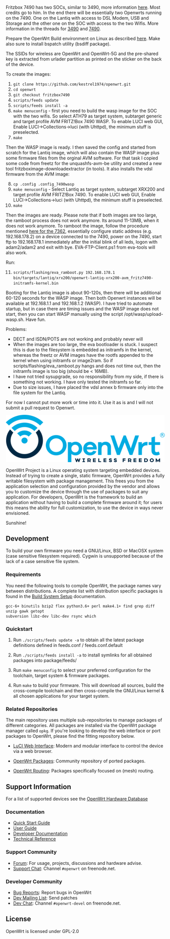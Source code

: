 Fritzbox 7490 has two SOCs, similar to 3490, more information [here](http://www.aboehler.at/doku/doku.php/projects:fritz3490). Most credits go to him.
In the end there will be essentially two Openwrts running on the 7490. One on the Lantiq with access to DSL Modem, USB and Storage and the other one on the SOC with access to the two Wifis.
More information in the threads for [3490](https://forum.openwrt.org/t/port-to-avm-fritz-box-3490/52692) and [7490](https://forum.openwrt.org/t/support-fritzbox-7490/4112).

Prepare the OpenWrt Build environment on Linux as described [here](https://openwrt.org/docs/guide-developer/build-system/install-buildsystem).
Make also sure to install bspatch utility (bsdiff package).

The SSIDs for wireless are OpenWrt and OpenWrt-5G and the pre-shared key is extracted from urlader partition as printed on the sticker on the back of the device.

To create the images:
1. `git clone https://github.com/kestrel1974/openwrt.git`
2. `cd openwrt`
3. `git checkout fritzbox7490`
4. `scripts/feeds update`
5. `scripts/feeds install -a`
6. `make menuconfig` - first you need to build the wasp image for the SOC with the two wifis. So select ATH79 as target system, subtarget generic and target profile AVM FRITZ!Box 7490 WASP. To enable LUCI web GUI, Enable LUCI->Collections->luci (with Uhttpd), the minimum stuff is preselected.
7. `make`

Then the WASP image is ready. I then saved the config and started from scratch for the Lantiq image, which will also contain the WASP image plus some firmware files from the orginal AVM software. For that task I copied some code from freetz for the unquashfs-avm-be utility and created a new tool fritzboximage-downloadextractor (in tools). It also installs the vdsl firmware from the AVM image:

8. `cp .config .config_7490wasp`
9. `make menuconfig` - Select Lantiq as target system, subtarget XRX200 and target profile AVM FRITZ!Box 7490. To enable LUCI web GUI, Enable LUCI->Collections->luci (with Uhttpd), the minimum stuff is preselected.
10. `make`

Then the images are ready. Please note that if both images are too large, the ramboot process does not work anymore. Its around 11-13MB, when it does not work anymore.
To ramboot the image, follow the procedure mentioned [here for the 7362](https://openwrt.org/toh/avm/avm_7362_sl), essentially configure static address (e.g. 192.168.178.2) on a device connected to the 7490, power on the 7490, start ftp to 192.168.178.1 immediately after the initial blink of all leds, logon with adam2/adam2 and exit with bye. EVA-FTP-Client.ps1 from eva-tools will also work.

Run:

11. `scripts/flashing/eva_ramboot.py 192.168.178.1 bin/targets/lantiq/xrx200/openwrt-lantiq-xrx200-avm_fritz7490-initramfs-kernel.bin`

Booting for the Lantiq image is about 90-120s, then there will be additional 60-120 seconds for the WASP image. Then both Openwrt instances will be available at 192.168.1.1 and 192.168.1.2 (WASP). I have tried to automate startup, but in case there are timing issues and the WASP image does not start, then you can start WASP manually using the script /opt/wasp/upload-wasp.sh.
Have fun.

Problems:
* DECT and ISDN/POTS are not working and probably never will
* When the images are too large, the eva bootloader is stuck. I suspect this is due to the filesystem is embedded as initramfs in the kernel, whereas the freetz or AVM images have the rootfs appended to the kernel when using initramfs or image2ram. So if scripts/flashing/eva_ramboot.py hangs and does not time out, then the initramfs image is too big (should be < 16MB).
* I have not tried sysupgrade, so no responsibility from my side, if there is something not working. I have only tested the initramfs so far.
* Due to size issues, I have placed the vdsl annex b firmware only into the file system for the Lantiq.

For now I cannot put more work or time into it. Use it as is and I will not submit a pull request to Openwrt.

![OpenWrt logo](include/logo.png)

OpenWrt Project is a Linux operating system targeting embedded devices. Instead
of trying to create a single, static firmware, OpenWrt provides a fully
writable filesystem with package management. This frees you from the
application selection and configuration provided by the vendor and allows you
to customize the device through the use of packages to suit any application.
For developers, OpenWrt is the framework to build an application without having
to build a complete firmware around it; for users this means the ability for
full customization, to use the device in ways never envisioned.

Sunshine!

## Development

To build your own firmware you need a GNU/Linux, BSD or MacOSX system (case
sensitive filesystem required). Cygwin is unsupported because of the lack of a
case sensitive file system.

### Requirements

You need the following tools to compile OpenWrt, the package names vary between
distributions. A complete list with distribution specific packages is found in
the [Build System Setup](https://openwrt.org/docs/guide-developer/build-system/install-buildsystem)
documentation.

```
gcc-6+ binutils bzip2 flex python3.6+ perl make4.1+ find grep diff unzip gawk getopt
subversion libz-dev libc-dev rsync which
```

### Quickstart

1. Run `./scripts/feeds update -a` to obtain all the latest package definitions
   defined in feeds.conf / feeds.conf.default

2. Run `./scripts/feeds install -a` to install symlinks for all obtained
   packages into package/feeds/

3. Run `make menuconfig` to select your preferred configuration for the
   toolchain, target system & firmware packages.

4. Run `make` to build your firmware. This will download all sources, build the
   cross-compile toolchain and then cross-compile the GNU/Linux kernel & all chosen
   applications for your target system.

### Related Repositories

The main repository uses multiple sub-repositories to manage packages of
different categories. All packages are installed via the OpenWrt package
manager called `opkg`. If you're looking to develop the web interface or port
packages to OpenWrt, please find the fitting repository below.

* [LuCI Web Interface](https://github.com/openwrt/luci): Modern and modular
  interface to control the device via a web browser.

* [OpenWrt Packages](https://github.com/openwrt/packages): Community repository
  of ported packages.

* [OpenWrt Routing](https://github.com/openwrt-routing/packages): Packages
  specifically focused on (mesh) routing.

## Support Information

For a list of supported devices see the [OpenWrt Hardware Database](https://openwrt.org/supported_devices)

### Documentation

* [Quick Start Guide](https://openwrt.org/docs/guide-quick-start/start)
* [User Guide](https://openwrt.org/docs/guide-user/start)
* [Developer Documentation](https://openwrt.org/docs/guide-developer/start)
* [Technical Reference](https://openwrt.org/docs/techref/start)

### Support Community

* [Forum](https://forum.openwrt.org): For usage, projects, discussions and hardware advise.
* [Support Chat](https://webchat.freenode.net/#openwrt): Channel `#openwrt` on freenode.net.

### Developer Community

* [Bug Reports](https://bugs.openwrt.org): Report bugs in OpenWrt
* [Dev Mailing List](https://lists.openwrt.org/mailman/listinfo/openwrt-devel): Send patches
* [Dev Chat](https://webchat.freenode.net/#openwrt-devel): Channel `#openwrt-devel` on freenode.net.

## License

OpenWrt is licensed under GPL-2.0
